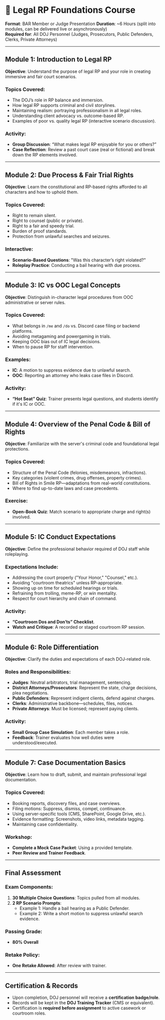 # 🧠 Legal RP Foundations Course

**Format**: BAR Member or Judge Presentation 
**Duration**: ~6 Hours (split into modules, can be delivered live or asynchronously)  
**Required for**: All DOJ Personnel (Judges, Prosecutors, Public Defenders, Clerks, Private Attorneys)

---

## Module 1: Introduction to Legal RP

**Objective**: Understand the purpose of legal RP and your role in creating immersive and fair court scenarios.

### Topics Covered:
- The DOJ’s role in RP balance and immersion.
- How legal RP supports criminal and civil storylines.
- Maintaining realism: portraying professionalism in all legal roles.
- Understanding client advocacy vs. outcome-based RP.
- Examples of poor vs. quality legal RP (interactive scenario discussion).

### Activity:
- **Group Discussion**: “What makes legal RP enjoyable for you or others?”
- **Case Reflection**: Review a past court case (real or fictional) and break down the RP elements involved.

---

## Module 2: Due Process & Fair Trial Rights

**Objective**: Learn the constitutional and RP-based rights afforded to all characters and how to uphold them.

### Topics Covered:
- Right to remain silent.
- Right to counsel (public or private).
- Right to a fair and speedy trial.
- Burden of proof standards.
- Protection from unlawful searches and seizures.

### Interactive:
- **Scenario-Based Questions**: "Was this character’s right violated?"
- **Roleplay Practice**: Conducting a bail hearing with due process.

---

## Module 3: IC vs OOC Legal Concepts

**Objective**: Distinguish in-character legal procedures from OOC administrative or server rules.

### Topics Covered:
- What belongs in `/me` and `/do` vs. Discord case filing or backend platforms.
- Avoiding metagaming and powergaming in trials.
- Keeping OOC bias out of IC legal decisions.
- When to pause RP for staff intervention.

### Examples:
- **IC**: A motion to suppress evidence due to unlawful search.
- **OOC**: Reporting an attorney who leaks case files in Discord.

### Activity:
- **“Hot Seat” Quiz**: Trainer presents legal questions, and students identify if it's IC or OOC.

---

## Module 4: Overview of the Penal Code & Bill of Rights

**Objective**: Familiarize with the server's criminal code and foundational legal protections.

### Topics Covered:
- Structure of the Penal Code (felonies, misdemeanors, infractions).
- Key categories (violent crimes, drug offenses, property crimes).
- Bill of Rights in Smile RP—adaptations from real-world constitutions.
- Where to find up-to-date laws and case precedents.

### Exercise:
- **Open-Book Quiz**: Match scenario to appropriate charge and right(s) involved.

---

## Module 5: IC Conduct Expectations

**Objective**: Define the professional behavior required of DOJ staff while roleplaying.

### Expectations Include:
- Addressing the court properly ("Your Honor," "Counsel," etc.).
- Avoiding "courtroom theatrics" unless RP-appropriate.
- Showing up on time for scheduled hearings or trials.
- Refraining from trolling, meme-RP, or win mentality.
- Respect for court hierarchy and chain of command.

### Activity:
- **“Courtroom Dos and Don’ts” Checklist**.
- **Watch and Critique**: A recorded or staged courtroom RP session.

---

## Module 6: Role Differentiation

**Objective**: Clarify the duties and expectations of each DOJ-related role.

### Roles and Responsibilities:
- **Judges**: Neutral arbitrators, trial management, sentencing.
- **District Attorneys/Prosecutors**: Represent the state, charge decisions, plea negotiations.
- **Public Defenders**: Represent indigent clients, defend against charges.
- **Clerks**: Administrative backbone—schedules, files, notices.
- **Private Attorneys**: Must be licensed; represent paying clients.

### Activity:
- **Small Group Case Simulation**: Each member takes a role.
- **Feedback**: Trainer evaluates how well duties were understood/executed.

---

## Module 7: Case Documentation Basics

**Objective**: Learn how to draft, submit, and maintain professional legal documentation.

### Topics Covered:
- Booking reports, discovery files, and case overviews.
- Filing motions: Suppress, dismiss, compel, continuance.
- Using server-specific tools (CMS, SharePoint, Google Drive, etc.).
- Evidence formatting: Screenshots, video links, metadata tagging.
- Maintaining case confidentiality.

### Workshop:
- **Complete a Mock Case Packet**: Using a provided template.
- **Peer Review and Trainer Feedback**.

---

## Final Assessment

### Exam Components:
1. **30 Multiple Choice Questions**: Topics pulled from all modules.
2. **2 RP Scenario Prompts**:
   - Example 1: Handle a bail hearing as a Public Defender.
   - Example 2: Write a short motion to suppress unlawful search evidence.

### Passing Grade:
- **80% Overall**

### Retake Policy:
- **One Retake Allowed**: After review with trainer.

---

## Certification & Records

- Upon completion, DOJ personnel will receive a **certification badge/role**.
- Records will be kept in the **DOJ Training Tracker** (CMS or equivalent).
- Certification is **required before assignment** to active casework or courtroom roles.